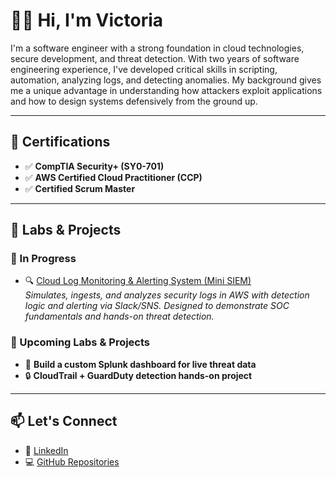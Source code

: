 # 👋🏽 Hi, I'm Victoria

I'm a software engineer with a strong foundation in cloud technologies, secure development, and threat detection. With two years of software engineering experience, I've developed critical skills in scripting, automation, analyzing logs, and detecting anomalies. My background gives me a unique advantage in understanding how attackers exploit applications and how to design systems defensively from the ground up.

---

## 📜 Certifications

- ✅ **CompTIA Security+ (SY0-701)**  
- ✅ **AWS Certified Cloud Practitioner (CCP)**
- ✅ **Certified Scrum Master**  


---

## 🧪 Labs & Projects

### 🔧 In Progress

- 🔍 [Cloud Log Monitoring & Alerting System (Mini SIEM)](https://github.com/victoriab37/cloud-log-monitoring)  
  _Simulates, ingests, and analyzes security logs in AWS with detection logic and alerting via Slack/SNS. Designed to demonstrate SOC fundamentals and hands-on threat detection._


### 🚀 Upcoming Labs & Projects

- 🧰 **Build a custom Splunk dashboard for live threat data**
- 🔒 **CloudTrail + GuardDuty detection hands-on project**

---

## 📫 Let's Connect

- 💼 [LinkedIn](https://www.linkedin.com/in/victoria-browning/)
- 💻 [GitHub Repositories](https://github.com/victoriab37?tab=repositories)
